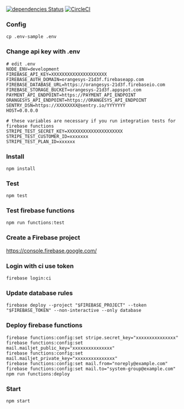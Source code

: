 [![dependencies Status](https://david-dm.org/orangesys/app.orangesys.io.svg)](https://david-dm.org/orangesys/app.orangesys.io)
[![CircleCI](https://circleci.com/gh/orangesys/app.orangesys.io.svg?style=svg)](https://circleci.com/gh/orangesys/app.orangesys.io)


### Config

```
cp .env-sample .env
```

### Change api key with .env

```
# edit .env
NODE_ENV=development
FIREBASE_API_KEY=XXXXXXXXXXXXXXXXXXXXX
FIREBASE_AUTH_DOMAIN=orangesys-21d3f.firebaseapp.com
FIREBASE_DATABASE_URL=https://orangesys-21d3f.firebaseio.com
FIREBASE_STORAGE_BUCKET=orangesys-21d3f.appspot.com
PAYMENT_API_ENDPOINT=https://PAYMENT_API_ENDPOINT
ORANGESYS_API_ENDPOINT=https://ORANGESYS_API_ENDPOINT
SENTRY_DSN=https://XXXXXXXX@sentry.io/YYYYYYY
HOST=0.0.0.0

# these variables are necessary if you run integration tests for firebase functions
STRIPE_TEST_SECRET_KEY=XXXXXXXXXXXXXXXXXXXXX
STRIPE_TEST_CUSTOMER_ID=xxxxxxx
STRIPE_TEST_PLAN_ID=xxxxxx
```

### Install

```
npm install
```

### Test

```
npm test
```

### Test firebase functions

```
npm run functions:test
```

### Create a Firebase project

https://console.firebase.google.com/


### Login with ci use token
```
firebase login:ci
```

### Update database rules

```
firebase deploy --project "$FIREBASE_PROJECT" --token "$FIREBASE_TOKEN" --non-interactive --only database
```

### Deploy firebase functions

```
firebase functions:config:set stripe.secret_key="xxxxxxxxxxxxxxx"
firebase functions:config:set mail.mailjet_public_key="xxxxxxxxxxxxxxx"
firebase functions:config:set mail.mailjet_private_key="xxxxxxxxxxxxxxx"
firebase functions:config:set mail.from="noreply@example.com"
firebase functions:config:set mail.to="system-group@example.com"
npm run functions:deploy
```


### Start

```
npm start
```
